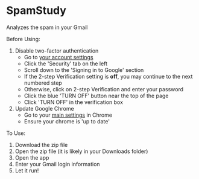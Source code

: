 # SpamStudy

Analyzes the spam in your Gmail

Before Using:

1. Disable two-factor authentication
    * Go to [your account settings](https://myaccount.google.com)
    * Click the 'Security' tab on the left
    * Scroll down to the 'Signing in to Google' section
    * If the 2-step Verification setting is **off**, you may continue to the next numbered step
    * Otherwise, click on 2-step Verification and enter your password
    * Click the blue 'TURN OFF' button near the top of the page
    * Click 'TURN OFF' in the verification box
2. Update Google Chrome
    * Go to your [main settings](chrome://settings/help) in Chrome
    * Ensure your chrome is 'up to date'

To Use:

1. Download the zip file
2. Open the zip file (it is likely in your Downloads folder)
3. Open the app
4. Enter your Gmail login information
5. Let it run!
